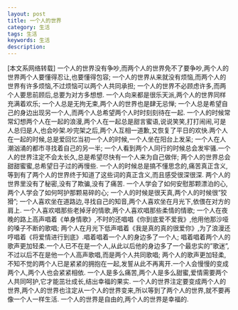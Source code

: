 ```yaml
---
layout: post
title: 一个人的世界
category: 生活
tags: 生活
keywords: 生活
description: 
---
```

[本文系网络转载]
一个人的世界没有争吵,而两个人的世界免不了要争吵,两个人的世界两个人要懂得忍让,也要懂得包容;
一个人的世界从来就没有烦恼,而两个人的世界有许多烦恼,不过烦恼可以两个人共同承担;
一个人的世界不必顾虑许多,而两个人要思前顾后,总要为对方多想想.
一个人向来都是很乐天派,两个人的世界同样充满着欢乐;
一个人总是无拘无束,两个人的世界也是肆无忌惮;
一个人总是希望自己的身边出现另一个人,而两个人总希望两个人时时刻刻待在一起.
一个人的时候常常幻想两个人在一起的浪漫,两个人在一起总是甜言蜜语,说说笑笑,打打闹闹,可是人总归是人,也会吵架.吵完架之后,两个人互相一道歉,又恢复了平日的欢快.两个人在一起的时候,总是爱回忆当初一个人的时候,一个人坐在阳台上发呆;
一个人在人潮汹涌的都市寻找着自己的另一半;
一个人看到两个人同行的时候总会发牢骚.一个人的世界注定不会太长久,总是希望尽快有一个人来为自己做伴;
两个人的世界总会甜甜蜜蜜,总希望日子过的再慢些.
一个人的时候总是搞不懂思念的,痛苦真正含义,等到有了两个人的世界终于知道了这些词的真正含义,而且感受很深很深.
两个人的世界里没有了秘密,没有了欺骗,没有了痛苦.
一个人学会了如何安慰那颗漂泊的心,两个人学会了如何呵护那颗易碎的心;
一个人的时候是很天真,两个人的时候很”狡猾”;
一个人喜欢坐在道路边,寻找自己的知音,两个人喜欢坐在月光下,依偎在对方的肩上.
一个人喜欢唱那些老掉牙的情歌,两个人喜欢唱那些柔情的情歌;
一个人在夜晚的路上高声唱着《单身情歌》,不时的还唱唱《你到底爱不爱我》,他用他那沙哑的嗓子不断的歌唱;
两个人在月光下低声唱着《我是真的真的很爱你》,为了浪漫还哼唱着《将爱情进行到底》.唱着唱着一个人的身边多了一个人;
唱着唱着两个人的歌声更加轻柔.一个人已不在是一个人,从此以后他的身边多了一个最忠实的”歌迷”,不过以后不在是他一个人高声歌唱,而是两个人共同歌唱;
两个人的歌声更加轻柔,不知不觉的两个人已是紧紧的拥抱在一起,发誓从此不再离开.一个人会慢慢的变成两个人,两个人也会紧紧相依.
一个人是多么痛苦,两个人是多么甜蜜,爱情需要两个人共同呵护,它才能茁壮成长,结出幸福的果实.
一个人的世界注定要变成两个人的世界,两个人的世界也注定从一个人的世界变来,所以等到了两个人的世界,就不要再像一个人一样生活.
一个人的世界是自由的,两个人的世界是幸福的.